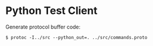 # Python Test Client

Generate protocol buffer code:

    $ protoc -I../src --python_out=. ../src/commands.proto
